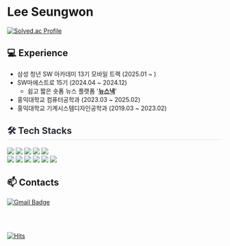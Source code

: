 # Lee Seungwon
[![Solved.ac Profile](http://mazassumnida.wtf/api/v2/generate_badge?boj=aahhll654)](https://solved.ac/aahhll654/)

## 💻 Experience
- 삼성 청년 SW 아카데미 13기 모바일 트랙 (2025.01 ~ )
- SW마에스트로 15기 (2024.04 ~ 2024.12)
  - 쉽고 짧은 숏폼 뉴스 플랫폼 '[**뉴스낵**](https://github.com/Kkokkomu/swm_kkokkomu_frontend)'
- 홍익대학교 컴퓨터공학과 (2023.03 ~ 2025.02)
- 홍익대학교 기계시스템디자인공학과 (2019.03 ~ 2023.02)

<div style="text-align: left;">
    <h2 style="border-bottom: 1px solid #d8dee4; color: #282d33;"> 🛠️ Tech Stacks </h2>
    <div style="margin: ; text-align: left;" "text-align: left;">
          <img src="https://img.shields.io/badge/Dart-0175C2?style=flat&logo=dart&logoColor=white">
          <img src="https://img.shields.io/badge/Flutter-02569B?style=flat-square&logo=Flutter&logoColor=white">
          <img src="https://img.shields.io/badge/Firebase-FFCA28?style=flat-square&logo=Firebase&logoColor=white">
          <img src="https://img.shields.io/badge/Android-3DDC84?style=flat-square&logo=Android&logoColor=white">
          <img src="https://img.shields.io/badge/IOS-000000?style=flat-square&logo=IOS&logoColor=white">
          <br/><img src="https://img.shields.io/badge/Linux-FCC624?style=flat-square&logo=Linux&logoColor=white">
          <img src="https://img.shields.io/badge/Python-3776AB?style=flat-square&logo=Python&logoColor=white">
          <img src="https://img.shields.io/badge/Java-007396?style=flat-square&logo=Java&logoColor=white">
          <img src="https://img.shields.io/badge/Javascript-F7DF1E?style=flat-square&logo=Javascript&logoColor=white">
          <img src="https://shields.io/badge/TypeScript-3178C6?logo=TypeScript&logoColor=FFF&style=flat-square">
          <img src="https://img.shields.io/badge/Node.js-339933?style=flat-square&logo=Node.js&logoColor=white">
    </div>
</div>

## 📫 Contacts
[![Gmail Badge](https://img.shields.io/badge/Gmail-d14836?style=flat-square&logo=Gmail&logoColor=white&link=mailto:aahhll654@gmail.com)](mailto:aahhll654@gmail.com)

<br>
<br>

[![Hits](https://hits.seeyoufarm.com/api/count/incr/badge.svg?url=https%3A%2F%2Fgithub.com%2Fseungwone&count_bg=%2379C83D&title_bg=%23555555&icon=&icon_color=%23E7E7E7&title=hits&edge_flat=false)](https://hits.seeyoufarm.com)
